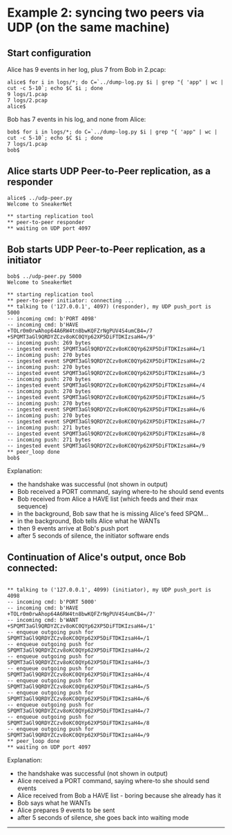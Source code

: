 # Example 2: syncing two peers via UDP (on the same machine)

## Start configuration

Alice has 9 events in her log, plus 7 from Bob in 2.pcap:

```text
alice$ for i in logs/*; do C=`../dump-log.py $i | grep "{ 'app" | wc | cut -c 5-10`; echo $C $i ; done
9 logs/1.pcap
7 logs/2.pcap
alice$
```

Bob has 7 events in his log, and none from Alice:

```text
bob$ for i in logs/*; do C=`../dump-log.py $i | grep "{ 'app" | wc | cut -c 5-10`; echo $C $i ; done
7 logs/1.pcap
bob$
```

## Alice starts UDP Peer-to-Peer replication, as a responder

```text
alice$ ../udp-peer.py 
Welcome to SneakerNet

** starting replication tool
** peer-to-peer responder
** waiting on UDP port 4097

```

## Bob starts UDP Peer-to-Peer replication, as a initiator

```text
bob$ ../udp-peer.py 5000
Welcome to SneakerNet

** starting replication tool
** peer-to-peer initiator: connecting ...
** talking to ('127.0.0.1', 4097) (responder), my UDP push_port is 5000
-- incoming cmd: b'PORT 4098'
-- incoming cmd: b'HAVE +TOLr0m0rwAhop64A6RW4tn8bwKQFZrNgPUV4S4umCB4=/7 +SPQMT3aGl9QRDYZCzv8oKC0QYp62XP5DiFTDKIzsaH4=/9'
-- incoming push: 269 bytes
-- ingested event SPQMT3aGl9QRDYZCzv8oKC0QYp62XP5DiFTDKIzsaH4=/1
-- incoming push: 270 bytes
-- ingested event SPQMT3aGl9QRDYZCzv8oKC0QYp62XP5DiFTDKIzsaH4=/2
-- incoming push: 270 bytes
-- ingested event SPQMT3aGl9QRDYZCzv8oKC0QYp62XP5DiFTDKIzsaH4=/3
-- incoming push: 270 bytes
-- ingested event SPQMT3aGl9QRDYZCzv8oKC0QYp62XP5DiFTDKIzsaH4=/4
-- incoming push: 270 bytes
-- ingested event SPQMT3aGl9QRDYZCzv8oKC0QYp62XP5DiFTDKIzsaH4=/5
-- incoming push: 270 bytes
-- ingested event SPQMT3aGl9QRDYZCzv8oKC0QYp62XP5DiFTDKIzsaH4=/6
-- incoming push: 270 bytes
-- ingested event SPQMT3aGl9QRDYZCzv8oKC0QYp62XP5DiFTDKIzsaH4=/7
-- incoming push: 271 bytes
-- ingested event SPQMT3aGl9QRDYZCzv8oKC0QYp62XP5DiFTDKIzsaH4=/8
-- incoming push: 271 bytes
-- ingested event SPQMT3aGl9QRDYZCzv8oKC0QYp62XP5DiFTDKIzsaH4=/9
** peer_loop done
bob$ 
```
Explanation:
- the handshake was successful (not shown in output)
- Bob received a PORT command, saying where-to he should send events
- Bob received from Alice a HAVE list (which feeds and their max sequence)
- in the background, Bob saw that he is missing Alice's feed SPQM...
- in the background, Bob tells Alice what he WANTs
- then 9 events arrive at Bob's push port
- after 5 seconds of silence, the initiator software ends

## Continuation of Alice's output, once Bob connected:

```text

** talking to ('127.0.0.1', 4099) (initiator), my UDP push_port is 4098
-- incoming cmd: b'PORT 5000'
-- incoming cmd: b'HAVE +TOLr0m0rwAhop64A6RW4tn8bwKQFZrNgPUV4S4umCB4=/7'
-- incoming cmd: b'WANT +SPQMT3aGl9QRDYZCzv8oKC0QYp62XP5DiFTDKIzsaH4=/1'
-- enqueue outgoing push for SPQMT3aGl9QRDYZCzv8oKC0QYp62XP5DiFTDKIzsaH4=/1
-- enqueue outgoing push for SPQMT3aGl9QRDYZCzv8oKC0QYp62XP5DiFTDKIzsaH4=/2
-- enqueue outgoing push for SPQMT3aGl9QRDYZCzv8oKC0QYp62XP5DiFTDKIzsaH4=/3
-- enqueue outgoing push for SPQMT3aGl9QRDYZCzv8oKC0QYp62XP5DiFTDKIzsaH4=/4
-- enqueue outgoing push for SPQMT3aGl9QRDYZCzv8oKC0QYp62XP5DiFTDKIzsaH4=/5
-- enqueue outgoing push for SPQMT3aGl9QRDYZCzv8oKC0QYp62XP5DiFTDKIzsaH4=/6
-- enqueue outgoing push for SPQMT3aGl9QRDYZCzv8oKC0QYp62XP5DiFTDKIzsaH4=/7
-- enqueue outgoing push for SPQMT3aGl9QRDYZCzv8oKC0QYp62XP5DiFTDKIzsaH4=/8
-- enqueue outgoing push for SPQMT3aGl9QRDYZCzv8oKC0QYp62XP5DiFTDKIzsaH4=/9
** peer_loop done
** waiting on UDP port 4097

```

Explanation:
- the handshake was successful (not shown in output)
- Alice received a PORT command, saying where-to she should send events
- Alice received from Bob a HAVE list - boring because she already has it
- Bob says what he WANTs
- Alice prepares 9 events to be sent
- after 5 seconds of silence, she goes back into waiting mode

---
